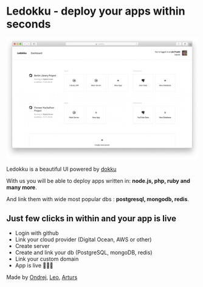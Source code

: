 # Ledokku - deploy your apps within seconds

![Dashboard](/images/Dashboard.png)

Ledokku is a beautiful UI powered by [dokku]("dokku")  

With us you will be able to deploy apps written in:
**node.js, php, ruby and many more**.

And link them with wide most popular dbs : **postgresql, mongodb, redis**. 

## Just few clicks in within and your app is live
 - Login with github
 - Link your cloud provider (Digital Ocean, AWS or other) 
 - Create server
 - Create and link your db (PostgreSQL, mongoDB, redis)
 - Link your custom domain
 - App is live 🎉🎉🎉
 
 Made by 
 [Ondrej](https://github.com/orgs/ledokku/people/bartaxyz),
 [Leo](https://github.com/orgs/ledokku/people/pradel),
 [Arturs](https://github.com/orgs/ledokku/people/Akirtovskis)
